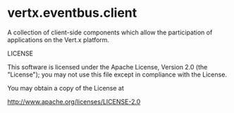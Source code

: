 vertx.eventbus.client
=====================

A collection of client-side components which allow the participation of applications on the Vert.x platform.

LICENSE

This software is licensed under the Apache License, Version 2.0 (the "License");
you may not use this file except in compliance with the License.

You may obtain a copy of the License at

http://www.apache.org/licenses/LICENSE-2.0
